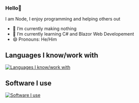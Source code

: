 ### Hello👋

I am Node, I enjoy programming and helping others out

- 🔭 I’m currently making nothing
- 🌱 I’m currently learning C# and Blazor Web Developement
- 😄 Pronouns: He/Him

## Languages I know/work with
[![Languages I know/work with](https://skillicons.dev/icons?i=react,nodejs,js,ts,css,html,expressjs,cs,dotnet)](https://skillicons.dev/)

## Software I use
[![Software I use](https://skillicons.dev//icons?i=visualstudio,vscode,blender,unity)](https://skillicons.dev/)

